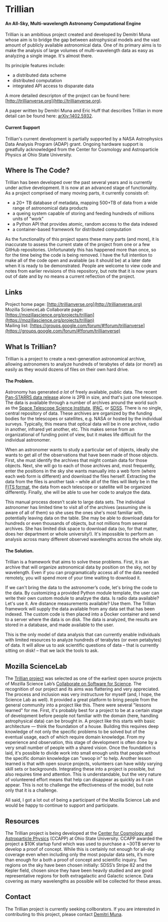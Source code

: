 Trillian
========
#### An All-Sky, Multi-wavelength Astronomy Computational Engine

Trillian is an ambitious project created and developed by Demitri Muna whose aim is to bridge the gap between astrophysical models and the vast amount of publicly available astronomical data. One of its primary aims is to make the analysis of large volumes of multi-wavelength data as easy as analyzing a single image. It's almost there.

Its principle features include:

* a distributed data scheme
* distributed computation
* integrated API access to disparate data

A more detailed descripton of the project can be found here: [http://trillianverse.org](http://trillianverse.org).

A paper written by Demitri Muna and Eric Huff that describes Trillian in more detail can be found here:  [arXiv:1402.5932](http://arxiv.org/abs/1402.5932).

#### Current Support

Trillian's current development is partially supported by a NASA Astrophysics Data Analysis Program (ADAP) grant. Ongoing hardware support is greatfully acknowledged from the Center for Cosmology and Astroparticle Physics at Ohio State University.



## Where Is The Code?

Trillian has been developed over the past several years and is currently under active development. It is now at an advanced stage of functionality. As a project comprised of many moving parts, it currently consists of:

* a 20+ TB database of metadata, mapping 500+TB of data from a wide range of astronomical data products
* a queing system capable of storing and feeding hundreds of millions units of "work"
* a Python API that provides atomic, random access to the data indexed
* a container-based framework for distributed computation

As the functionality of this project spans these many parts (and more), it is inaccurate to assess the current state of the project from one or a few GitHub repositories. Unfortunately this has happened more than once, so for the time being the code is being removed. I have the full intention to make all of the code open and avaliable (as it should be) at a later date when it is ready to be demonstrated. People are welcome to view code and notes from earlier revisions of this repository, but note that it is now years out of date and by no means a current reflection of the project.



Links
-----
Project home page: [http://trillianverse.org](http://trillianverse.org)  
Mozilla ScienceLab Collaborate page: [https://mozillascience.org/projects/trillian](https://mozillascience.org/projects/trillian)  
Mailing list: [https://groups.google.com/forum/#!forum/trillianverse](https://groups.google.com/forum/#!forum/trillianverse)  



## What Is Trillian?

Trillian is a project to create a next-generation astronomical archive, allowing astronomers to analyze hundreds of terabytes of data (or more!) as easily as they would dozens of files on their own hard drive.

#### The Problem.

Astronomy has generated *a lot* of freely available, public data. The recent [Pan-STARRS data release](http://panstarrs.stsci.edu) alone is 2PB in size, and that's just one telescope. The data is available through a number of archives around the world such as the [Space Telescope Science Institute](http://archive.stsci.edu),  [IPAC](http://ipac.caltech.edu), or [SDSS](https://dr13.sdss.org). There is no single, central repository of data. These archives are organized by the funding bodies for the telescopes or satellites, e.g. NASA or hosted by the individual surveys. Typically, this means that optical data will be in one archive, radio in another, infrared yet another, etc. This makes sense from an organizational of funding point of view, but it makes life difficult for the individual astronomer.

When an astronomer wants to study a particular set of objects, ideally she wants to get all of the observations that have been made of those objects. First, she must identify the archives that might contain data for those objects. Next, she will go to each of those archives and, most frequently, enter the positions in the sky she wants manually into a web form (where each web form is different) and download the files herself. Extracting the data from the files is another task – while all of the files will likely be in the [FITS format](https://github.com/trillian/trillian/wiki/What-is-a-FITS-file%3F), the data from each telescope or satellite will be organized differently. Finally, she will be able to use her code to analyze the data.

This manual process doesn’t scale to large data sets. The individual astronomer has limited time to visit all of the archives (assuming she is aware of all of them) so she uses the ones she's most familiar with, potentially leaving data on the table. She may be able to download data for hundreds or even thousands of objects, but not millions from several archives. She has limited disk space to download data (so, for that matter, does her department or whole university!). It's impossible to perform an analysis across many different observed wavelengths across the whole sky.

#### The Solution.

Trillian is a framework that aims to solve these problems. First, it is an archive that will organize astronomical data by position on the sky, not by wavelength. Even if you can programatically access all of the data needed remotely, you will spend more of your time waiting to download it.

If we can't bring the data to the astronomer’s code, let's bring the code to the data. By customizing a provided Python module template, the user can write their own custom module to analzye the data. Is radio data available? Let's use it. Are distance measurements available? Use them. The Trillian framework will supply the data available from any data set that has been indexed. The custom code is then placed into a Docker container and send to a server where the data is on disk. The data is analyzed, the results are stored in a database, and made available to the user.

This is the only model of data analysis that can currently enable individuals with limited resources to analyze hundreds of terabytes (or even petabytes) of data. It will allow us to ask scientific questions of data – that is currently sitting on disk! – that we lack the tools to ask.



## Mozilla ScienceLab

The [Trillian project](https://science.mozilla.org/projects/trillian) was selected as one of the earliest open source projects of Mozilla Science Lab’s [Collaborate on Software for Science](http://collaborate.mozillascience.org). The recognition of our project and its aims was flattering and very appreciated. The process and inclusion was very instructuve for myself (and, I hope, the Science Lab as well). It provided a great platform to bring people from the general community into a project like this. There were several "lessons learned" for me. First, it's probably best for a project to be at a certain stage of development before people not familiar with the domain (here, handling astrophysical data) can be brought in. A project like this starts with basic architecture — think the foundation of a house. Building this requires deep knowledge of not only the specific problems to be solved but of the eventual usage, each of which require domain knowledge. From my experience and observation, this stage of development is often done by a very small number of people with a shared vision. Once the foundation is laid, it's possible to divide work into small enough units that people without the specific domain knowledge can "swoop in" to help. Another lesson learned is that with open source projects, volunteers can have wildy varying skill sets or backgrounds. Integrating these into a project is possible, but also requires time and attention. This is understandable, but the very nature of volunteered effort means that help can disappear as quickly as it can appear. This is not to challenge the effectiveness of the model, but note only that it is a challenge.

All said, I got a lot out of being a participant of the Mozilla Science Lab and would be happy to continue to support and participate.



## Resources

The Trillian project is being developed at the [Center for Cosmology and Astroparticle Physics](http://ccapp.osu.edu) (CCAPP) at Ohio State University. CCAPP awarded the project a $10K startup fund which was used to purchase a ~30TB server to develop a proof of concept. While this is certainly not enough for all-sky coverage even when including only the most popular data sets, it’s more than enough for a both a proof of concept and scientific inquiry. Two regions on the sky have been chosen initially: SDSS’s Stripe 82 and the Kepler field, chosen since they have been heavily studied and are good representative regions for both extragalactic and Galactic science. Data covering as many wavelengths as possible will be collected for these areas.



## Contact

The Trillian project is currently seeking collborators. If you are interested in contributing to this project, please contact [Demitri Muna](http://github.com/demitri).

